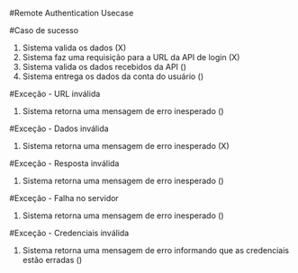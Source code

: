 #Remote Authentication Usecase

#Caso de sucesso
1. Sistema valida os dados (X)
2. Sistema faz uma requisição para a URL da API de login (X)
3. Sistema valida os dados recebidos da API ()
4. Sistema entrega os dados da conta do usuário ()

#Exceção - URL inválida
1. Sistema retorna uma mensagem de erro inesperado ()

#Exceção - Dados inválida
1. Sistema retorna uma mensagem de erro inesperado (X)

#Exceção - Resposta inválida
1. Sistema retorna uma mensagem de erro inesperado ()

#Exceção - Falha no servidor
1. Sistema retorna uma mensagem de erro inesperado ()

#Exceção - Credenciais inválida
1. Sistema retorna uma mensagem de erro informando que as credenciais estão erradas ()